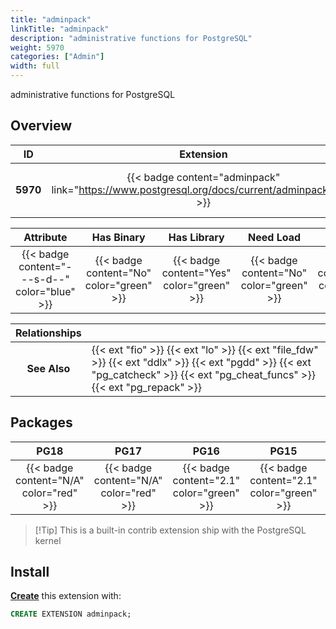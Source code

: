 ```yaml
---
title: "adminpack"
linkTitle: "adminpack"
description: "administrative functions for PostgreSQL"
weight: 5970
categories: ["Admin"]
width: full
---
```


administrative functions for PostgreSQL

## Overview

|    ID    | Extension |  Package   | Version |        Category        |           License            |       Language       |
|:--------:|:---------:|:----------:|:-------:|:----------------------:|:----------------------------:|:--------------------:|
| **5970** | {{< badge content="adminpack" link="https://www.postgresql.org/docs/current/adminpack.html" >}} | {{< ext "adminpack" "adminpack" >}} | `2.1` | {{< category "ADMIN" >}} | {{< license "PostgreSQL" >}} | {{< language "C" >}} |


|  Attribute | Has Binary | Has Library | Need Load | Has DDL | Relocatable | Trusted |
|:----------:|:----------:|:-----------:|:---------:|:-------:|:-----------:|:-------:|
| {{< badge content="---s-d--" color="blue" >}} | {{< badge content="No" color="green" >}} | {{< badge content="Yes" color="green" >}} | {{< badge content="No" color="green" >}} | {{< badge content="Yes" color="green" >}} | {{< badge content="no" color="red" >}} | {{< badge content="no" color="red" >}} |


| **Relationships** |   |
|:-----------------:|:----|
|   **See Also**    | {{< ext "fio" >}} {{< ext "lo" >}} {{< ext "file_fdw" >}} {{< ext "ddlx" >}} {{< ext "pgdd" >}} {{< ext "pg_catcheck" >}} {{< ext "pg_cheat_funcs" >}} {{< ext "pg_repack" >}} |


## Packages

| **PG18** | **PG17** | **PG16** | **PG15** | **PG14** |
|:--------:|:--------:|:--------:|:--------:|:--------:|
| {{< badge content="N/A" color="red" >}} | {{< badge content="N/A" color="red" >}} | {{< badge content="2.1" color="green" >}} | {{< badge content="2.1" color="green" >}} | {{< badge content="2.1" color="green" >}} |

> [!Tip] This is a built-in contrib extension ship with the PostgreSQL kernel


## Install

[**Create**](https://ext.pgsty.com/usage/create) this extension with:

```sql
CREATE EXTENSION adminpack;
```
